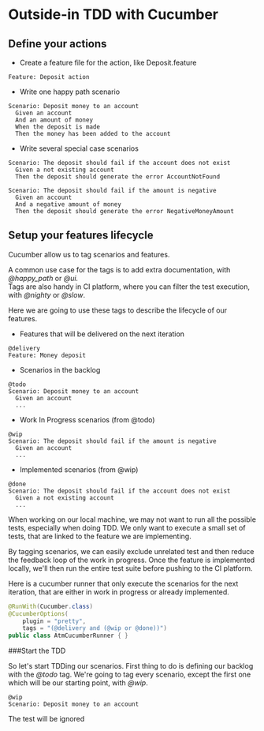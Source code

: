 # Outside-in TDD with Cucumber

## Define your actions
- Create a feature file for the action, like Deposit.feature

```gherkin
Feature: Deposit action
```

- Write one happy path scenario

```gherkin
Scenario: Deposit money to an account
  Given an account
  And an amount of money
  When the deposit is made
  Then the money has been added to the account
```
- Write several special case scenarios
```gherkin
Scenario: The deposit should fail if the account does not exist
  Given a not existing account
  Then the deposit should generate the error AccountNotFound

Scenario: The deposit should fail if the amount is negative
  Given an account
  And a negative amount of money
  Then the deposit should generate the error NegativeMoneyAmount
```

## Setup your features lifecycle

Cucumber allow us to tag scenarios and features.

A common use case for the tags is to add extra documentation, with *@happy_path* or *@ui.*  
Tags are also handy in CI platform, where you can filter the test execution, with *@nighty* or *@slow*.

Here we are going to use these tags to describe the lifecycle of our features.

- Features that will be delivered on the next iteration
```gherkin
@delivery
Feature: Money deposit
```

- Scenarios in the backlog
```gherkin
@todo
Scenario: Deposit money to an account
  Given an account
  ...
```

- Work In Progress scenarios (from @todo)
```gherkin
@wip
Scenario: The deposit should fail if the amount is negative
  Given an account
  ...
```

- Implemented scenarios (from @wip)
```gherkin
@done
Scenario: The deposit should fail if the account does not exist
  Given a not existing account
  ...
```

When working on our local machine, we may not want to run all the possible tests, especially when doing TDD.
We only want to execute a small set of tests, that are linked to the feature we are implementing. 

By tagging scenarios, we can easily exclude unrelated test and then reduce the feedback loop of the work in progress.
Once the feature is implemented locally, we'll then run the entire test suite before pushing to the CI platform.

Here is a cucumber runner that only execute the scenarios for the next iteration,
that are either in work in progress or already implemented.
```java
@RunWith(Cucumber.class)
@CucumberOptions(
    plugin = "pretty",
    tags = "(@delivery and (@wip or @done))")
public class AtmCucumberRunner { }
```

###Start the TDD

So let's start TDDing our scenarios.
First thing to do is defining our backlog with the *@todo* tag.
We're going to tag every scenario, except the first one which will be our starting point, with *@wip*. 
```gherkin
@wip
Scenario: Deposit money to an account
```

The test will be ignored